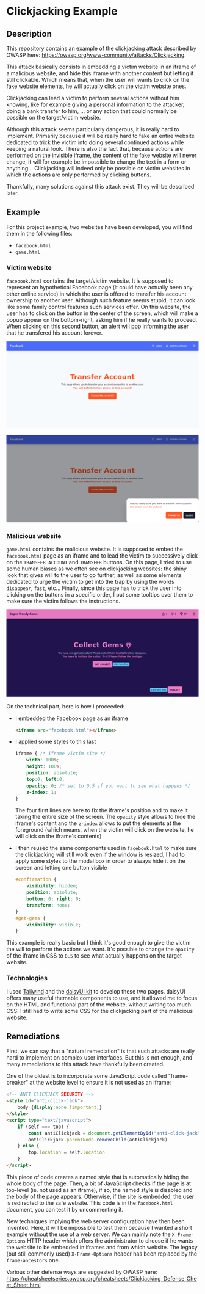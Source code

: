 # Clickjacking Example

## Description

This repository contains an example of the clickjacking attack described by OWASP here: https://owasp.org/www-community/attacks/Clickjacking.

This attack basically consists in embedding a victim website in an iframe of a malicious website, and hide this iframe with another content but letting it still clickable. Which means that, when the user will wants to click on the fake website elements, he will actually click on the victim website ones.

Clickjacking can lead a victim to perform several actions without him knowing, like for example giving a personal information to the attacker, doing a bank transfer to him, ... or any action that could normally be possible on the target/victim website.

Although this attack seems particularly dangerous, it is really hard to implement. Primarily because it will be really hard to fake an entire website dedicated to trick the victim into doing several continued actions while keeping a natural look. There is also the fact that, because actions are performed on the invisible iframe, the content of the fake website will never change, it will for example be impossible to change the text in a form or anything... Clickjacking will indeed only be possible on victim websites in which the actions are only performed by clicking buttons.

Thankfully, many solutions against this attack exist. They will be described later. 

## Example

For this project example, two websites have been developed, you will find them in the following files:

- `facebook.html`
- `game.html`

### Victim website

`facebook.html` contains the target/victim website. It is supposed to represent an hypothetical Facebook page (it could have actually been any other online service) in which the user is offered to transfer his account ownership to another user. Although such feature seems stupid, it can look like some family control features such services offer. On this website, the user has to click on the button in the center of the screen, which will make a popup appear on the bottom-right, asking him if he really wants to proceed. When clicking on this second button, an alert will pop informing the user that he transfered his account forever.

![](scr/fb1.png)

![](scr/fb2.png)

### Malicious website

`game.html` contains the malicious website. It is supposed to embed the `facebook.html` page as an iframe and to lead the victim to successively click on the `TRANSFER ACCOUNT` and `TRANSFER` buttons. On this page, I tried to use some human biases as we often see on clickjacking websites: the shiny look that gives will to the user to go further, as well as some elements dedicated to urge the victim to get into the trap by using the words `disappear`, `fast`, etc... Finally, since this page has to trick the user into clicking on the buttons in a specific order, I put some tooltips over them to make sure the victim follows the instructions.

![](scr/gm.png)

On the technical part, here is how I proceeded:

- I embedded the Facebook page as an iframe

  ```html
  <iframe src="facebook.html"></iframe>
  ```

- I applied some styles to this last

  ```css
  iframe { /* iframe victim site */
      width: 100%;
      height: 100%;
      position: absolute;
      top:0; left:0;
      opacity: 0; /* set to 0.5 if you want to see what happens */
      z-index: 1;
  }
  ```

  The four first lines are here to fix the iframe's position and to make it taking the entire size of the screen. The `opacity` style allows to hide the iframe's content and the `z-index` allows to put the elements at the foreground (which means, when the victim will click on the website, he will click on the iframe's contents)

- I then reused the same components used in `facebook.html` to make sure the clickjacking will still work even if the window is resized, I had to apply some styles to the modal box in order to always hide it on the screen and letting one button visible

  ```css
  #confirmation {
      visibility: hidden;
      position: absolute;
      bottom: 0; right: 0;
      transform: none;
  }
  #get-gems {
      visibility: visible;
  }
  ```

This example is really basic but I think it's good enough to give the victim the will to perform the actions we want. It's possible to change the `opacity` of the iframe in CSS to `0.5` to see what actually happens on the target website.

### Technologies

I used [Tailwind](https://tailwindcss.com/) and the [daisyUI kit](https://daisyui.com/) to develop these two pages. daisyUI offers many useful themable components to use, and it allowed me to focus on the HTML and functional part of the website, without writing too much CSS. I still had to write some CSS for the clickjacking part of the malicious website.

## Remediations

First, we can say that a "natural remediation" is that such attacks are really hard to implement on complex user interfaces. But this is not enough, and many remediations to this attack have thankfully been created.

One of the oldest is to incorporate some JavaScript code called "frame-breaker" at the website level to ensure it is not used as an iframe:

```html
<!-- ANTI CLICKJACK SECURITY -->
<style id="anti-click-jack">
    body {display:none !important;}
</style>
<script type="text/javascript">
    if (self === top) {
        const antiClickjack = document.getElementById("anti-click-jack")
        antiClickjack.parentNode.removeChild(antiClickjack)
    } else {
        top.location = self.location
    }
</script>
```

This piece of code creates a named style that is automatically hiding the whole body of the page. Then, a bit of JavaScript checks if the page is at top-level (ie. not used as an iframe), if so, the named style is disabled and the body of the page appears. Otherwise, if the site is embedded, the user is redirected to the safe website. This code is in the `facebook.html` document, you can test it by uncommenting it.

New techniques implying the web server configuration have then been invented. Here, it will be impossible to test them because I wanted a short example without the use of a web server. We can mainly note the `X-Frame-Options` HTTP header which offers the administrator to choose if he wants the website to be embedded in iframes and from which website. The legacy (but still commonly used) `X-Frame-Options` header has been replaced by the `frame-ancestors` one.

Various other defense ways are suggested by OWASP here: https://cheatsheetseries.owasp.org/cheatsheets/Clickjacking_Defense_Cheat_Sheet.html


